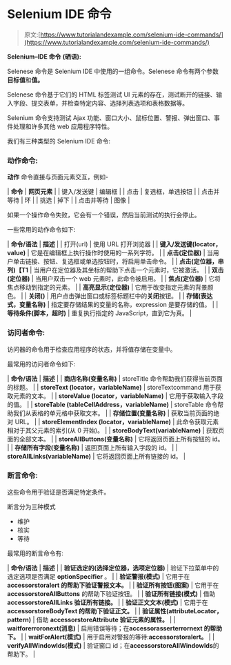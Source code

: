 # Selenium IDE 命令

> 原文:[https://www.tutorialandexample.com/selenium-ide-commands/](https://www.tutorialandexample.com/selenium-ide-commands/)

**Selenium–IDE 命令** **(硒语):**

Selenese 命令是 Selenium IDE 中使用的一组命令。Selenese 命令有两个参数**目标值**和**值。**

Selenese 命令基于它们的 HTML 标签测试 UI 元素的存在，测试断开的链接、输入字段、提交表单，并检查特定内容、选择列表选项和表格数据等。

Selenium 命令支持测试 Ajax 功能、窗口大小、鼠标位置、警报、弹出窗口、事件处理和许多其他 web 应用程序特性。

我们有三种类型的 Selenium IDE 命令:

### 动作命令:

**动作** 命令直接与页面元素交互，例如-

| **命令** | **网页元素** |
| 键入/发送键 | 编辑框 |
| 点击 | 复选框，单选按钮 |
| 点击并等待 | 环 |
| 挑选 | 掉下 |
| 点击并等待 | 图像 |

如果一个操作命令失败，它会有一个错误，然后当前测试的执行会停止。

一些常用的动作命令如下:

| **命令/语法** | **描述** |
| 打开(url) | 使用 URL 打开浏览器 |
| **键入/发送键(locator，value)** | 它是在编辑框上执行操作时使用的一系列字符。 |
| **点击(定位器)** | 当用户单击链接、按钮、复选框或单选按钮时，将启用单击命令。 |
| **点击(定位器，串列)【T1** | 当用户在定位器及其坐标的帮助下点击一个元素时，它被激活。 |
| **双击(定位器)** | 当用户双击一个 web 元素时，此命令被启用。 |
| **焦点(定位器)** | 它将焦点移动到指定的元素。 |
| **高亮显示(定位器)** | 它用于改变指定元素的背景颜色。 |
| **关闭()** | 用户点击弹出窗口或标签标题栏中的**关闭**按钮。 |
| **存储(表达式，变量名称)** | 指定要存储结果的变量的名称，expression 是要存储的值。 |
| **等待条件(脚本，超时)** | 重复执行指定的 JavaScript，直到它为真。 |

### 访问者命令:

访问器的命令用于检查应用程序的状态，并将值存储在变量中。

最常用的访问者命令如下:

| **命令/语法** | **描述** |
| **商店名称(变量名称)** | storeTitle 命令帮助我们获得当前页面的标题。 |
| **storeText (locator，variableName)** | storeTextcommand 用于获取元素的文本。 |
| **storeValue (locator，variableName)** | 它用于获取输入字段的值。 |
| **storeTable (tableCellAddress，variableName)** | storeTable 命令帮助我们从表格的单元格中获取文本。 |
| **存储位置(变量名称)** | 获取当前页面的绝对 URL。 |
| **storeElementIndex (locator，variableName)** | 此命令获取元素相对于其父元素的索引(从 0 开始)。 |
| **storeBodyText(variableName)** | 获取页面的全部文本。 |
| **storeAllButtons(变量名称)** | 它将返回页面上所有按钮的 id。 |
| **存储所有字段(变量名称)** | 返回页面上所有输入字段的 id。 |
| **storeAllLinks(variableName)** | 它将返回页面上所有链接的 id。 |

### 断言命令:

这些命令用于验证是否满足特定条件。

断言分为三种模式

*   维护
*   核实
*   等待

最常用的断言命令有:

| **命令/语法** | **描述** |
| **验证选定的(选择定位器，选项定位器)** | 验证下拉菜单中的选定选项是否满足 **optionSpecifier** 。 |
| **验证警报(模式)** | 它用于在**accessorstoralert 的帮助下验证警报文本。** |
| **验证所有按钮(图案)** | 它用于在 **accessorstoreAllButtons** 的帮助下验证按钮。 |
| **验证所有链接(模式)** | 借助 **accessorstoreAllLinks 验证所有链接。** |
| **验证正文文本(模式)** | 它用于在 **accessorstoreBodyText 的帮助下验证正文。** |
| **验证属性(attributeLocator，pattern)** | 借助 **accessorstoreAttribute 验证元素的属性。** |
| **waitforerroronext(消息)** | 启用错误等待；在**accessorasserterrornext 的帮助下。** |
| **waitForAlert(模式)** | 用于启用对警报的等待:**accessorstoralert。** |
| **verifyAllWindowIds(模式)** | 验证窗口 id；在**accessorstoreAllWindowIds**的帮助下。 |